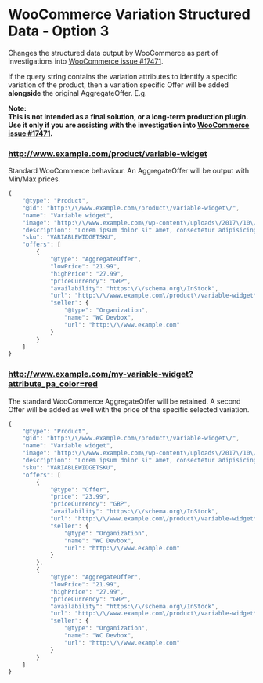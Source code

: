 # WooCommerce Variation Structured Data - Option 3

Changes the structured data output by WooCommerce as part of investigations into [WooCommerce issue #17471](https://github.com/woocommerce/woocommerce/issues/17471).

If the query string contains the variation attributes to identify a specific variation of the product, then a variation specific Offer will be added **alongside** the original AggregateOffer. E.g.

**Note:  
This is not intended as a final solution, or a long-term production plugin. Use it only if you are assisting with the investigation into [WooCommerce issue #17471](https://github.com/woocommerce/woocommerce/issues/17471).**

### http://www.example.com/product/variable-widget
Standard WooCommerce behaviour. An AggregateOffer will be output with Min/Max prices.

```javascript
{
    "@type": "Product",
    "@id": "http:\/\/www.example.com\/product\/variable-widget\/",
    "name": "Variable widget",
    "image": "http:\/\/www.example.com\/wp-content\/uploads\/2017\/10\/widget-grey.jpg",
    "description": "Lorem ipsum dolor sit amet, consectetur adipisicing elit.",
    "sku": "VARIABLEWIDGETSKU",
    "offers": [
        {
            "@type": "AggregateOffer",
            "lowPrice": "21.99",
            "highPrice": "27.99",
            "priceCurrency": "GBP",
            "availability": "https:\/\/schema.org\/InStock",
            "url": "http:\/\/www.example.com\/product\/variable-widget\/",
            "seller": {
                "@type": "Organization",
                "name": "WC Devbox",
                "url": "http:\/\/www.example.com"
            }
        }
    ]
}
```

### http://www.example.com/my-variable-widget?attribute_pa_color=red
The standard WooCommerce AggregateOffer will be retained. A second Offer will be added as well with the price of the specific selected variation.

```javascript
{
    "@type": "Product",
    "@id": "http:\/\/www.example.com\/product\/variable-widget\/",
    "name": "Variable widget",
    "image": "http:\/\/www.example.com\/wp-content\/uploads\/2017\/10\/widget-grey.jpg",
    "description": "Lorem ipsum dolor sit amet, consectetur adipisicing elit.",
    "sku": "VARIABLEWIDGETSKU",
    "offers": [
        {
            "@type": "Offer",
            "price": "23.99",
            "priceCurrency": "GBP",
            "availability": "https:\/\/schema.org\/InStock",
            "url": "http:\/\/www.example.com\/product\/variable-widget\/?attribute_pa_color=red",
            "seller": {
                "@type": "Organization",
                "name": "WC Devbox",
                "url": "http:\/\/www.example.com"
            }
        },
        {
            "@type": "AggregateOffer",
            "lowPrice": "21.99",
            "highPrice": "27.99",
            "priceCurrency": "GBP",
            "availability": "https:\/\/schema.org\/InStock",
            "url": "http:\/\/www.example.com\/product\/variable-widget\/",
            "seller": {
                "@type": "Organization",
                "name": "WC Devbox",
                "url": "http:\/\/www.example.com"
            }
        }
    ]
}
```
